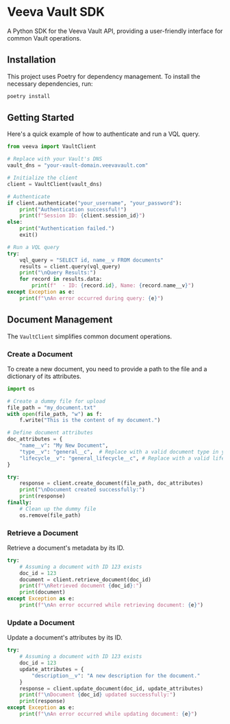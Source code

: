 # Veeva Vault SDK

A Python SDK for the Veeva Vault API, providing a user-friendly interface for common Vault operations.

## Installation

This project uses Poetry for dependency management. To install the necessary dependencies, run:

```sh
poetry install
```

## Getting Started

Here's a quick example of how to authenticate and run a VQL query.

```python
from veeva import VaultClient

# Replace with your Vault's DNS
vault_dns = "your-vault-domain.veevavault.com"

# Initialize the client
client = VaultClient(vault_dns)

# Authenticate
if client.authenticate("your_username", "your_password"):
    print("Authentication successful!")
    print(f"Session ID: {client.session_id}")
else:
    print("Authentication failed.")
    exit()

# Run a VQL query
try:
    vql_query = "SELECT id, name__v FROM documents"
    results = client.query(vql_query)
    print("\nQuery Results:")
    for record in results.data:
        print(f"  - ID: {record.id}, Name: {record.name__v}")
except Exception as e:
    print(f"\nAn error occurred during query: {e}")

```

## Document Management

The `VaultClient` simplifies common document operations.

### Create a Document

To create a new document, you need to provide a path to the file and a dictionary of its attributes.

```python
import os

# Create a dummy file for upload
file_path = "my_document.txt"
with open(file_path, "w") as f:
    f.write("This is the content of my document.")

# Define document attributes
doc_attributes = {
    "name__v": "My New Document",
    "type__v": "general__c",  # Replace with a valid document type in your Vault
    "lifecycle__v": "general_lifecycle__c", # Replace with a valid lifecycle
}

try:
    response = client.create_document(file_path, doc_attributes)
    print("\nDocument created successfully:")
    print(response)
finally:
    # Clean up the dummy file
    os.remove(file_path)
```

### Retrieve a Document

Retrieve a document's metadata by its ID.

```python
try:
    # Assuming a document with ID 123 exists
    doc_id = 123
    document = client.retrieve_document(doc_id)
    print(f"\nRetrieved document {doc_id}:")
    print(document)
except Exception as e:
    print(f"\nAn error occurred while retrieving document: {e}")
```

### Update a Document

Update a document's attributes by its ID.

```python
try:
    # Assuming a document with ID 123 exists
    doc_id = 123
    update_attributes = {
        "description__v": "A new description for the document."
    }
    response = client.update_document(doc_id, update_attributes)
    print(f"\nDocument {doc_id} updated successfully:")
    print(response)
except Exception as e:
    print(f"\nAn error occurred while updating document: {e}")
```
